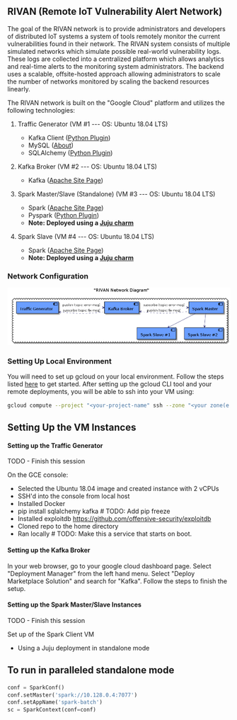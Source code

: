## RIVAN (Remote IoT Vulnerability Alert Network)

The goal of the RIVAN network is to provide administrators and developers of distributed IoT systems a system of tools
remotely monitor the current vulnerabilities found in their network. The RIVAN system consists of multiple simulated 
networks which simulate possible real-world vulnerability logs. These logs are collected into a centralized platform
which allows analytics and real-time alerts to the monitoring system administrators. The backend uses a scalable,
offsite-hosted approach allowing administrators to scale the number of networks monitored by scaling the backend 
resources linearly.

The RIVAN network is built on the "Google Cloud" platform and utilizes the following technologies:

1. Traffic Generator (VM #1 --- OS: Ubuntu 18.04 LTS)
    * Kafka Client ([Python Plugin](https://pypi.org/project/kafka-python/))
    * MySQL ([About](https://www.mysql.com/))
    * SQLAlchemy ([Python Plugin](https://pypi.org/project/SQLAlchemy/))
    
2. Kafka Broker (VM #2 --- OS: Ubuntu 18.04 LTS)
    * Kafka ([Apache Site Page](https://kafka.apache.org/))
    
3. Spark Master/Slave (Standalone) (VM #3 --- OS: Ubuntu 18.04 LTS)
    * Spark ([Apache Site Page](https://spark.apache.org/))
    * Pyspark ([Python Plugin](https://pypi.org/project/pyspark/))
    * **Note: Deployed using a [Juju charm](https://jujucharms.com/apache-spark/13)**

4. Spark Slave (VM #4 --- OS: Ubuntu 18.04 LTS)
    * Spark ([Apache Site Page](https://spark.apache.org/))
    * **Note: Deployed using a [Juju charm](https://jujucharms.com/spark/74)**
    
### Network Configuration
![Network Diagram](./docs/rivan_diagram.png)

### Setting Up Local Environment
You will need to set up gcloud on your local environment. Follow the steps listed [here](https://cloud.google.com/sdk/install) to get started.
After setting up the gcloud CLI tool and your remote deployments, you will be able to ssh into your VM using:
```bash
gcloud compute --project "<your-project-name" ssh --zone "<your zone(e.g. us-central1-a)" "<VM Instance Name>"
```

## Setting Up the VM Instances
#### Setting up the Traffic Generator
TODO - Finish this session

On the GCE console:
* Selected the Ubuntu 18.04 image and created instance with 2 vCPUs
* SSH'd into the console from local host
* Installed Docker
* pip install sqlalchemy kafka # TODO: Add pip freeze
* Installed exploitdb https://github.com/offensive-security/exploitdb
* Cloned repo to the home directory
* Ran locally # TODO: Make this a service that starts on boot.
#### Setting up the Kafka Broker
In your web browser, go to your google cloud dashboard page. Select "Deployment Manager" from the left hand menu.
Select "Deploy Marketplace Solution" and search for "Kafka". Follow the steps to finish the setup.
#### Setting up the Spark Master/Slave Instances
TODO - Finish this session

Set up of the Spark Client VM
* Using a Juju deployment in standalone mode

## To run in paralleled standalone mode
```python
conf = SparkConf()
conf.setMaster('spark://10.128.0.4:7077')
conf.setAppName('spark-batch')
sc = SparkContext(conf=conf)
```

